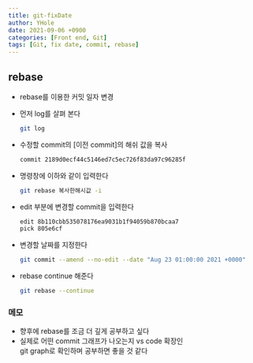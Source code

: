 ```yaml
---
title: git-fixDate
author: YHole
date: 2021-09-06 +0900
categories: [Front end, Git]
tags: [Git, fix date, commit, rebase]
---
```


## rebase

- rebase를 이용한 커밋 일자 변경

- 먼저 log를 살펴 본다
  
  ```bash
  git log
  ```

- 수정할 commit의 [이전 commit]의 해쉬 값을 복사  

  ```bash
  commit 2189d0ecf44c5146ed7c5ec726f83da97c96285f
  ```

- 명령창에 이하와 같이 입력한다

  ```bash
  git rebase 복사한해시값 -i
  ```

- edit 부분에 변경할 commit을 입력한다

  ```bash
  edit 8b110cbb535078176ea9031b1f94059b870bcaa7
  pick 805e6cf 
  ```

- 변경할 날짜를 지정한다

  ```bash
  git commit --amend --no-edit --date "Aug 23 01:00:00 2021 +0000"
  ```

- rebase continue 해준다

  ```bash
  git rebase --continue
  ```

### 메모

- 향후에 rebase를 조금 더 깊게 공부하고 싶다
- 실제로 어떤 commit 그래프가 나오는지 vs code 확장인  
git graph로 확인하며 공부하면 좋을 것 같다

